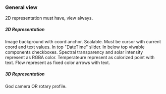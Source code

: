 ### General view
2D representation must have, view always.


##### 2D Representation
Image background with coord anchor. Scalable.
Must be cursor with current coord and text values.
In top "DateTime" slider.
In below top viwable components checkboxes.
Spectral transparency and solar intensity represent as RGBA color.
Temperateure represent as colorized point with text.
Flow represent as fixed color arrows with text.

##### 3D Representation
God camera OR rotary profile.
